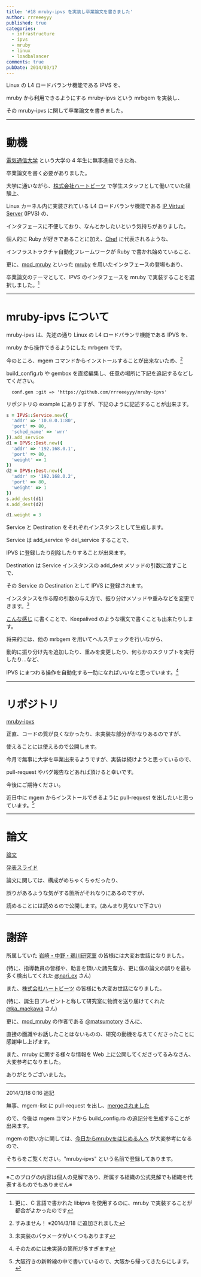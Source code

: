 ```yaml
---
title: '#18 mruby-ipvs を実装し卒業論文を書きました'
author: rrreeeyyy
published: true
categories:
  - infrastructure
  - ipvs
  - mruby
  - linux
  - loadbalancer
comments: true
pubDate: 2014/03/17
---
```


Linux の L4 ロードバランサ機能である IPVS を、

mruby から利用できるようにする mruby-ipvs という mrbgem を実装し、

その mruby-ipvs に関して卒業論文を書きました。

<!--more-->

---

# 動機

[電気通信大学][1] という大学の 4 年生に無事進級できた為、

卒業論文を書く必要がありました。

大学に通いながら、[株式会社ハートビーツ][2] で学生スタッフとして働いていた経験上、

Linux カーネル内に実装されている L4 ロードバランサ機能である [IP Virtual Server][3] (IPVS) の、

インタフェースに不便しており、なんとかしたいという気持ちがありました。

個人的に Ruby が好きであることに加え、[Chef][4] に代表されるような、

インフラストラクチャ自動化フレームワークが Ruby で書かれ始めていること、

更に、[mod\_mruby][5] といった [mruby][6] を用いたインタフェースの登場もあり、

卒業論文のテーマとして、IPVS のインタフェースを mruby で実装することを選択しました。[^1]

---

# mruby-ipvs について

mruby-ipvs は、先述の通り Linux の L4 ロードバランサ機能である IPVS を、

mruby から操作できるようにした mrbgem です。

今のところ、mgem コマンドからインストールすることが出来ないため、[^2]

build\_config.rb や gembox を直接編集し、任意の場所に下記を追記するなどしてください。

```
  conf.gem :git => 'https://github.com/rrreeeyyy/mruby-ipvs'
```

リポジトリの example にありますが、下記のように記述することが出来ます。

```ruby
s = IPVS::Service.new({
  'addr' => '10.0.0.1:80',
  'port' => 80,
  'sched_name' => 'wrr'
}).add_service
d1 = IPVS::Dest.new({
  'addr' => '192.168.0.1',
  'port' => 80,
  'weight' => 1
})
d2 = IPVS::Dest.new({
  'addr' => '192.168.0.2',
  'port' => 80,
  'weight' => 1
})
s.add_dest(d1)
s.add_dest(d2)

d1.weight = 3
```

Service と Destination をそれぞれインスタンスとして生成します。

Service は add\_service や del\_service することで、

IPVS に登録したり削除したりすることが出来ます。

Destination は Service インスタンスの add\_dest メソッドの引数に渡すことで、

その Service の Destination として IPVS に登録されます。

インスタンスを作る際の引数の与え方で、振り分けメソッドや重みなどを変更できます。[^3]

[こんな感じ][10] に書くことで、Keepalived のような構文で書くことも出来たりします。

将来的には、他の mrbgem を用いてヘルスチェックを行いながら、

動的に振り分け先を追加したり、重みを変更したり、何らかのスクリプトを実行したり…など、

IPVS にまつわる操作を自動化する一助になればいいなと思っています。[^4]

---

# リポジトリ

[mruby-ipvs][7]

正直、コードの質が良くなかったり、未実装な部分がかなりあるのですが、

使えることには使えるので公開します。

今月で無事に大学を卒業出来るようですが、実装は続けようと思っているので、

pull-request やバグ報告などあれば頂けると幸いです。

今後にご期待ください。

近日中に mgem からインストールできるように pull-request を出したいと思っています。[^5]

---

# 論文

[論文][8]

[発表スライド][9]

論文に関しては、構成がめちゃくちゃだったり、

誤りがあるような気がする箇所がそれなりにあるのですが、

読めることには読めるので公開します。(あんまり見ないで下さい)

---

# 謝辞

所属していた [岩崎・中野・鵜川研究室][15] の皆様には大変お世話になりました。

(特に、指導教員の皆様や、助言を頂いた諸先輩方、更に僕の論文の誤りを最も多く検出してくれた [@nari\_ex][20] さん)

また、[株式会社ハートビーツ][2] の皆様にも大変お世話になりました。

(特に、誕生日プレゼントと称して研究室に物資を送り届けてくれた [@ka\_maekawa][16] さん)

更に、[mod\_mruby][5] の作者である [@matsumotory][17] さんに、

直接の面識やお話したことはないものの、研究の動機を与えてくださったことに感謝申し上げます。

また、mruby に関する様々な情報を Web 上に公開してくださってるみなさん、大変参考になりました。

ありがとうございました。

---

2014/3/18 0:16 追記

無事、mgem-list に pull-request を出し、[mergeされました][18]

ので、今後は mgem コマンドから build\_config.rb の追記分を生成することが出来ます。

mgem の使い方に関しては、[今日からmrubyをはじめる人へ][19] が大変参考になるので、

そちらをご覧ください。"mruby-ipvs" という名前で登録してあります。

---

※このブログの内容は個人の見解であり、所属する組織の公式見解でも組織を代表するものでもありません※

 [1]: http://www.uec.ac.jp/
 [2]: http://heartbeats.jp/
 [3]: http://www.linuxvirtualserver.org/software/ipvs.html
 [4]: http://www.getchef.com/chef/
 [5]: https://github.com/matsumoto-r/mod_mruby
 [6]: http://forum.mruby.org/
 [7]: https://github.com/rrreeeyyy/mruby-ipvs
 [8]: http://rrreeeyyy.com/thesis/thesis.pdf
 [9]: http://rrreeeyyy.com/thesis/GraduationSlide.pdf
 [10]: https://github.com/rrreeeyyy/mruby-ipvs/blob/master/example/keepalived.rb
 [15]: http://ipl-www.cs.uec.ac.jp/dokuwiki/public/start
 [16]: https://twitter.com/ka_maekawa/
 [17]: https://twitter.com/matsumotory
 [18]: https://github.com/mruby/mgem-list/pull/72
 [19]: http://blog.matsumoto-r.jp/?p=3310
 [20]: https://twitter.com/nari_ex

 [^1]: 更に、C 言語で書かれた libipvs を使用するのに、mruby で実装することが都合がよかったのです
 [^2]: すみません！ ※2014/3/18 に追加されました
 [^3]: 未実装のパラメータがいくつもあります
 [^4]: そのためには未実装の箇所が多すぎます
 [^5]: 大阪行きの新幹線の中で書いているので、大阪から帰ってきたらにします。
